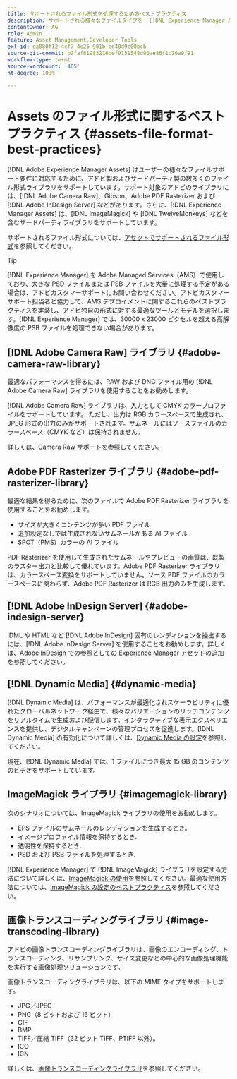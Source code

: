 ```yaml
---
title: サポートされるファイル形式を処理するためのベストプラクティス
description: サポートされる様々なファイルタイプを  [!DNL Experience Manager Assets] を使用して処理するためのベストプラクティス
contentOwner: AG
role: Admin
feature: Asset Management,Developer Tools
exl-id: da080f12-4cf7-4c26-901b-cd40d9c00bcb
source-git-commit: b2faf81983216bef9151548d90ae86f1c26a9f91
workflow-type: tm+mt
source-wordcount: '465'
ht-degree: 100%

---
```


# Assets のファイル形式に関するベストプラクティス {#assets-file-format-best-practices}

[!DNL Adobe Experience Manager Assets] はユーザーの様々なファイルサポート要件に対応するために、アドビ製およびサードパーティ製の数多くのファイル形式ライブラリをサポートしています。サポート対象のアドビのライブラリには、[!DNL Adobe Camera Raw]、Gibson、Adobe PDF Rasterizer および [!DNL Adobe InDesign Server] などがあります。さらに、[!DNL Experience Manager Assets] は、[!DNL ImageMagick] や [!DNL TwelveMonkeys] などを含むサードパーティライブラリをサポートしています。 

サポートされるファイル形式については、[アセットでサポートされるファイル形式](/help/assets/assets-formats.md)を参照してください。

>[!TIP]
>
>[!DNL Experience Manager] を Adobe Managed Services（AMS）で使用しており、大きな PSD ファイルまたは PSB ファイルを大量に処理する予定がある場合は、アドビカスタマーサポートにお問い合わせください。アドビカスタマーサポート担当者と協力して、AMS デプロイメントに関するこれらのベストプラクティスを実装し、アドビ独自の形式に対する最適なツールとモデルを選択します。[!DNL Experience Manager] では、30000 x 23000 ピクセルを超える高解像度の PSB ファイルを処理できない場合があります。

## [!DNL Adobe Camera Raw] ライブラリ {#adobe-camera-raw-library}

最適なパフォーマンスを得るには、RAW および DNG ファイル用の [!DNL Adobe Camera Raw] ライブラリを使用することをお勧めします。

[!DNL Adobe Camera Raw] ライブラリは、入力として CMYK カラープロファイルをサポートしています。 ただし、出力は RGB カラースペースで生成され、JPEG 形式の出力のみがサポートされます。サムネールにはソースファイルのカラースペース（CMYK など）は保持されません。

詳しくは、[Camera Raw サポート](/help/assets/camera-raw.md)を参照してください。

## Adobe PDF Rasterizer ライブラリ {#adobe-pdf-rasterizer-library}

最適な結果を得るために、次のファイルで Adobe PDF Rasterizer ライブラリを使用することをお勧めします。

* サイズが大きくコンテンツが多い PDF ファイル
* 追加設定なしでは生成されないサムネールがある AI ファイル
* SPOT（PMS）カラーの AI ファイル

PDF Rasterizer を使用して生成されたサムネールやプレビューの画質は、既製のラスター出力と比較して優れています。Adobe PDF Rasterizer ライブラリは、カラースペース変換をサポートしていません。ソース PDF ファイルのカラースペースに関わらず、Adobe PDF Rasterizer は RGB 出力のみを生成します。

## [!DNL Adobe InDesign Server] {#adobe-indesign-server}

IDML や HTML など [!DNL Adobe InDesign] 固有のレンディションを抽出するには、[!DNL Adobe InDesign Server] を使用することをお勧めします。詳しくは、[Adobe InDesign での参照としての Experience Manager アセットの追加](/help/assets/managing-linked-subassets.md#refai)を参照してください。

## [!DNL Dynamic Media] {#dynamic-media}

[!DNL Dynamic Media] は、パフォーマンスが最適化されスケーラビリティに優れたグローバルネットワーク経由で、様々なバリエーションのリッチコンテンツをリアルタイムで生成および配信します。インタラクティブな表示エクスペリエンスを提供し、デジタルキャンペーンの管理プロセスを促進します。[!DNL Dynamic Media] の有効化について詳しくは、[Dynamic Media の設定](/help/assets/config-dynamic.md)を参照してください。

現在、[!DNL Dynamic Media] では、1 ファイルにつき最大 15 GB のコンテンツのビデオをサポートしています。

## ImageMagick ライブラリ {#imagemagick-library}

次のシナリオについては、ImageMagick ライブラリの使用をお勧めします。

* EPS ファイルのサムネールのレンディションを生成するとき。
* イメージプロファイル情報を保持するとき.
* 透明性を保持するとき.
* PSD および PSB ファイルを処理するとき.

[!DNL Experience Manager] で [!DNL ImageMagick] ライブラリを設定する方法について詳しくは、[ImageMagick の使用](/help/assets/media-handlers.md#an-example-using-imagemagick)を参照してください。最適な使用方法については、[ImageMagick の設定のベストプラクティス](/help/assets/best-practices-for-imagemagick.md)を参照してください。

## 画像トランスコーディングライブラリ {#image-transcoding-library}

アドビの画像トランスコーディングライブラリは、画像のエンコーディング、トランスコーディング、リサンプリング、サイズ変更などの中心的な画像処理機能を実行する画像処理ソリューションです。

画像トランスコーディングライブラリは、以下の MIME タイプをサポートします。

* JPG／JPEG
* PNG（8 ビットおよび 16 ビット）
* GIF
* BMP
* TIFF／圧縮 TIFF（32 ビット TIFF、PTIFF 以外）。
* ICO
* ICN

詳しくは、[画像トランスコーディングライブラリ](/help/assets/imaging-transcoding-library.md)を参照してください。
